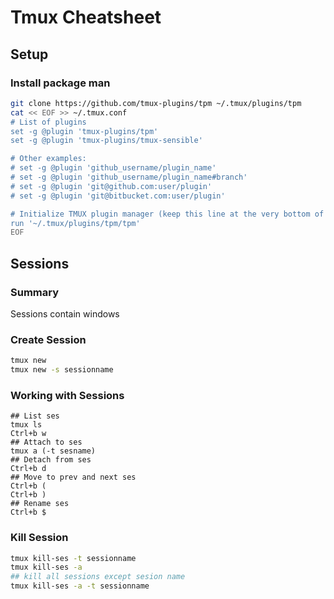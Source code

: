 # Tmux Cheatsheet
## Setup
### Install package man
```bash
git clone https://github.com/tmux-plugins/tpm ~/.tmux/plugins/tpm
cat << EOF >> ~/.tmux.conf
# List of plugins
set -g @plugin 'tmux-plugins/tpm'
set -g @plugin 'tmux-plugins/tmux-sensible'

# Other examples:
# set -g @plugin 'github_username/plugin_name'
# set -g @plugin 'github_username/plugin_name#branch'
# set -g @plugin 'git@github.com:user/plugin'
# set -g @plugin 'git@bitbucket.com:user/plugin'

# Initialize TMUX plugin manager (keep this line at the very bottom of tmux.conf)
run '~/.tmux/plugins/tpm/tpm'
EOF
```

## Sessions
### Summary
Sessions contain windows

### Create Session
```bash
tmux new
tmux new -s sessionname
```

### Working with Sessions
```
## List ses
tmux ls
Ctrl+b w 
## Attach to ses
tmux a (-t sesname)
## Detach from ses
Ctrl+b d
## Move to prev and next ses
Ctrl+b (
Ctrl+b )
## Rename ses
Ctrl+b $
```

### Kill Session
```bash
tmux kill-ses -t sessionname
tmux kill-ses -a 
## kill all sessions except sesion name
tmux kill-ses -a -t sessionname
```
